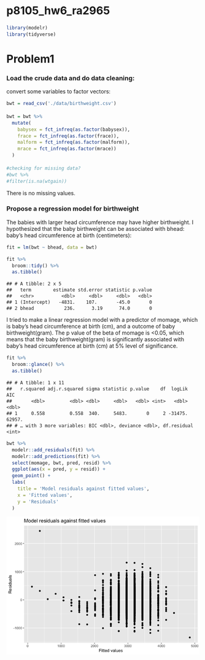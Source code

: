 p8105\_hw6\_ra2965
================

``` r
library(modelr)
library(tidyverse)
```

Problem1
========

### Load the crude data and do data cleaning:

convert some variables to factor vectors:

``` r
bwt = read_csv('./data/birthweight.csv')

bwt = bwt %>% 
  mutate(
    babysex = fct_infreq(as.factor(babysex)),
    frace = fct_infreq(as.factor(frace)),
    malform = fct_infreq(as.factor(malform)),
    mrace = fct_infreq(as.factor(mrace))
  )

#checking for missing data?
#bwt %>% 
#filter(is.na(wtgain))
```

There is no missing values.

### Propose a regression model for birthweight

The babies with larger head circumference may have higher birthweight. I hypothesized that the baby birthweight can be associated with bhead: baby’s head circumference at birth (centimeters):

``` r
fit = lm(bwt ~ bhead, data = bwt)
```

``` r
fit %>% 
  broom::tidy() %>% 
  as.tibble()
```

    ## # A tibble: 2 x 5
    ##   term        estimate std.error statistic p.value
    ##   <chr>          <dbl>     <dbl>     <dbl>   <dbl>
    ## 1 (Intercept)   -4831.    107.       -45.0       0
    ## 2 bhead           236.      3.19      74.0       0

I tried to make a linear regression model with a predictor of momage, which is baby’s head circumference at birth (cm), and a outcome of baby birthweight(gram). The p value of the beta of momage is &lt;0.05, which means that the baby birthweight(gram) is significantly associated with baby’s head circumference at birth (cm) at 5% level of significance.

``` r
fit %>% 
  broom::glance() %>% 
  as.tibble()
```

    ## # A tibble: 1 x 11
    ##   r.squared adj.r.squared sigma statistic p.value    df  logLik    AIC
    ##       <dbl>         <dbl> <dbl>     <dbl>   <dbl> <int>   <dbl>  <dbl>
    ## 1     0.558         0.558  340.     5483.       0     2 -31475. 62957.
    ## # … with 3 more variables: BIC <dbl>, deviance <dbl>, df.residual <int>

``` r
bwt %>% 
  modelr::add_residuals(fit) %>% 
  modelr::add_predictions(fit) %>% 
  select(momage, bwt, pred, resid) %>% 
  ggplot(aes(x = pred, y = resid)) + 
  geom_point() +
  labs(
    title = 'Model residuals against fitted values',
    x = 'Fitted values',
    y = 'Residuals'
  )
```

![](p8105_hw6_ra2965_files/figure-markdown_github/unnamed-chunk-6-1.png)
